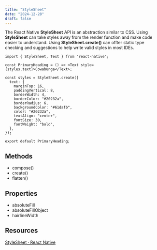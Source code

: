```yaml
---
title: "StyleSheet"
date: "2024-12-28"
draft: false
---
```


The React Native **StyleSheet** API is an abstraction similar to CSS. Using **StyleSheet** can take styles away from the render function and make code easier to understand. Using **StyleSheet.create()** can offter static type checking and suggestions to help write valid styles in most IDEs.

```tsx
import { StyleSheet, Text } from "react-native";

const PrimaryHeading = () => <Text style={styles.text}>Cowabunga</Text>;

const styles = StyleSheet.create({
  text: {
    marginTop: 16,
    paddingVertical: 8,
    borderWidth: 4,
    borderColor: "#20232a",
    borderRadius: 6,
    backgroundColor: "#61dafb",
    color: "#20232a",
    textAlign: "center",
    fontSize: 30,
    fontWeight: "bold",
  },
});

export default PrimaryHeading;
```

## Methods

- compose()
- create()
- flatten()

## Properties

- absoluteFill
- absoluteFillObject
- hairlineWidth

## Resources

[StyleSheet · React Native](https://reactnative.dev/docs/stylesheet)
